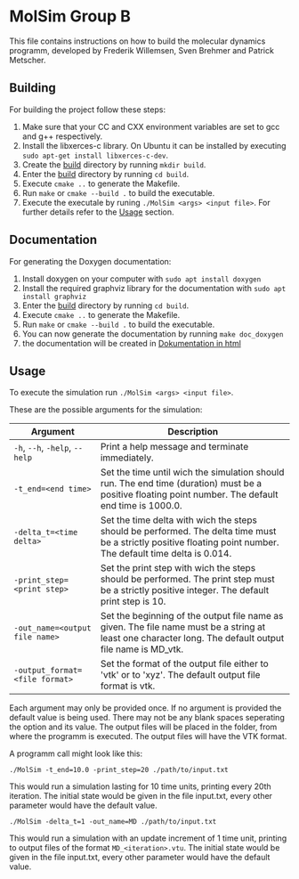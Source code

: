 # MolSim Group B

This file contains instructions on how to build the molecular dynamics programm, developed by Frederik Willemsen, Sven Brehmer and Patrick Metscher.

## Building

For building the project follow these steps:

1. Make sure that your CC and CXX environment variables are set to gcc and g++ respectively.
2. Install the libxerces-c library. On Ubuntu it can be installed by executing `sudo apt-get install libxerces-c-dev`.
3. Create the [build](./build/) directory by running `mkdir build`.
4. Enter the [build](./build/) directory by running `cd build`.
5. Execute `cmake ..` to generate the Makefile.
6. Run `make` or `cmake --build .` to build the executable.
7. Execute the executale by runing `./MolSim <args> <input file>`. For further details refer to the [Usage](#usage) section.

## Documentation

For generating the Doxygen documentation:

1. Install doxygen on your computer with `sudo apt install doxygen`
2. Install the required graphviz library for the documentation with `sudo apt install graphviz`
3. Enter the [build](./build/) directory by running `cd build`.
4. Execute `cmake ..` to generate the Makefile.
5. Run `make` or `cmake --build .` to build the executable.
6. You can now generate the documentation by running `make doc_doxygen`
7. the documentation will be created in [Dokumentation in html](./build/docs/html/index.html)


## Usage

To execute the simulation run `./MolSim <args> <input file>`.

These are the possible arguments for the simulation:

| Argument                       | Description                                                                                                                                                    |
| ------------------------------ | -------------------------------------------------------------------------------------------------------------------------------------------------------------- |
| `-h`, `--h`, `-help`, `--help` | Print a help message and terminate immediately.                                                                                                                |
| `-t_end=<end time>`            | Set the time until wich the simulation should run. The end time (duration) must be a positive floating point number. The default end time is 1000.0.           |
| `-delta_t=<time delta>`        | Set the time delta with wich the steps should be performed. The delta time must be a strictly positive floating point number. The default time delta is 0.014. |
| `-print_step=<print step>`     | Set the print step with wich the steps should be performed. The print step must be a strictly positive integer. The default print step is 10.                  |
| `-out_name=<output file name>` | Set the beginning of the output file name as given. The file name must be a string at least one character long. The default output file name is MD_vtk.        |
| `-output_format=<file format>` | Set the format of the output file either to 'vtk' or to 'xyz'. The default output file format is vtk.                                                          |

Each argument may only be provided once. If no argument is provided the default value is being used. There may not be any blank spaces seperating the option and its value. The output files will be placed in the folder, from where the programm is executed. The output files will have the VTK format.

A programm call might look like this:

`./MolSim -t_end=10.0 -print_step=20 ./path/to/input.txt`

This would run a simulation lasting for 10 time units, printing every 20th iteration. The initial state would be given in the file input.txt, every other parameter would have the default value.

`./MolSim -delta_t=1 -out_name=MD ./path/to/input.txt`

This would run a simulation with an update increment of 1 time unit, printing to output files of the format `MD_<iteration>.vtu`. The initial state would be given in the file input.txt, every other parameter would have the default value.